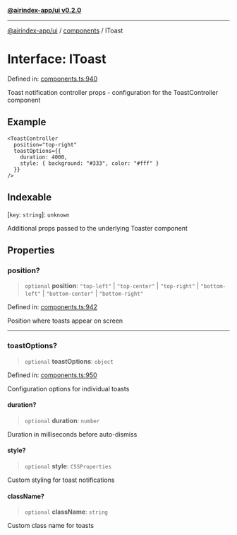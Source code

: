 [**@airindex-app/ui v0.2.0**](../../README.md)

***

[@airindex-app/ui](../../README.md) / [components](../README.md) / IToast

# Interface: IToast

Defined in: [components.ts:940](https://github.com/airindex-app/ui/blob/d4937753d6b61e212bc6c6c85f1f66df7da59eda/src/types/components.ts#L940)

Toast notification controller props - configuration for the ToastController component

## Example

```tsx
<ToastController
  position="top-right"
  toastOptions={{
    duration: 4000,
    style: { background: "#333", color: "#fff" }
  }}
/>
```

## Indexable

\[`key`: `string`\]: `unknown`

Additional props passed to the underlying Toaster component

## Properties

### position?

> `optional` **position**: `"top-left"` \| `"top-center"` \| `"top-right"` \| `"bottom-left"` \| `"bottom-center"` \| `"bottom-right"`

Defined in: [components.ts:942](https://github.com/airindex-app/ui/blob/d4937753d6b61e212bc6c6c85f1f66df7da59eda/src/types/components.ts#L942)

Position where toasts appear on screen

***

### toastOptions?

> `optional` **toastOptions**: `object`

Defined in: [components.ts:950](https://github.com/airindex-app/ui/blob/d4937753d6b61e212bc6c6c85f1f66df7da59eda/src/types/components.ts#L950)

Configuration options for individual toasts

#### duration?

> `optional` **duration**: `number`

Duration in milliseconds before auto-dismiss

#### style?

> `optional` **style**: `CSSProperties`

Custom styling for toast notifications

#### className?

> `optional` **className**: `string`

Custom class name for toasts
